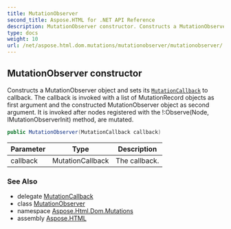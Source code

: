 ```yaml
---
title: MutationObserver
second_title: Aspose.HTML for .NET API Reference
description: MutationObserver constructor. Constructs a MutationObserver object and sets its MutationCallback to callback. The callback is invoked with a list of MutationRecord objects as first argument and the constructed MutationObserver object as second argument. It is invoked after nodes registered with the ObserveNode IMutationObserverInit method are mutated
type: docs
weight: 10
url: /net/aspose.html.dom.mutations/mutationobserver/mutationobserver/
---
```

## MutationObserver constructor

Constructs a MutationObserver object and sets its [`MutationCallback`](../../mutationcallback/) to callback. The callback is invoked with a list of MutationRecord objects as first argument and the constructed MutationObserver object as second argument. It is invoked after nodes registered with the !:Observe(Node, IMutationObserverInit) method, are mutated.

```csharp
public MutationObserver(MutationCallback callback)
```

| Parameter | Type | Description |
| --- | --- | --- |
| callback | MutationCallback | The callback. |

### See Also

* delegate [MutationCallback](../../mutationcallback/)
* class [MutationObserver](../)
* namespace [Aspose.Html.Dom.Mutations](../../mutationobserver/)
* assembly [Aspose.HTML](../../../)
